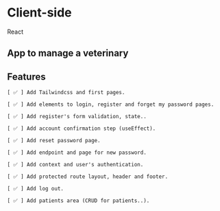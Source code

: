 # Client-side

React

## App to manage a veterinary

## Features

    [ ✅ ] Add Tailwindcss and first pages.

    [ ✅ ] Add elements to login, register and forget my password pages.

    [ ✅ ] Add register's form validation, state..
    
    [ ✅ ] Add account confirmation step (useEffect).
 
    [ ✅ ] Add reset password page.

    [ ✅ ] Add endpoint and page for new password.

    [ ✅ ] Add context and user's authentication.

    [ ✅ ] Add protected route layout, header and footer.

    [ ✅ ] Add log out.

    [ ✅ ] Add patients area (CRUD for patients..).